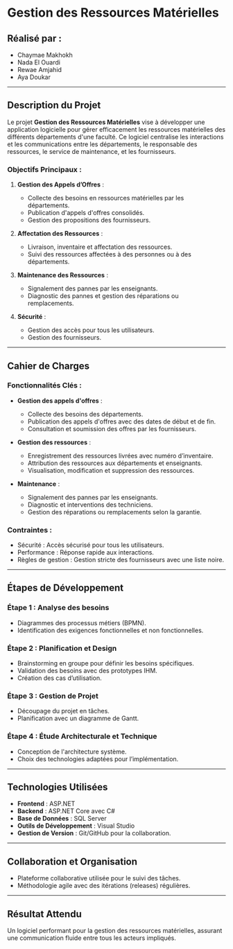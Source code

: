 # Gestion des Ressources Matérielles

## Réalisé par :
- Chaymae Makhokh
- Nada El Ouardi
- Rewae Amjahid
- Aya Doukar

---

## Description du Projet

Le projet **Gestion des Ressources Matérielles** vise à développer une application logicielle pour gérer efficacement les ressources matérielles des différents départements d'une faculté. Ce logiciel centralise les interactions et les communications entre les départements, le responsable des ressources, le service de maintenance, et les fournisseurs.

### Objectifs Principaux :
1. **Gestion des Appels d’Offres** :  
   - Collecte des besoins en ressources matérielles par les départements.  
   - Publication d'appels d'offres consolidés.  
   - Gestion des propositions des fournisseurs.  

2. **Affectation des Ressources** :  
   - Livraison, inventaire et affectation des ressources.  
   - Suivi des ressources affectées à des personnes ou à des départements.  

3. **Maintenance des Ressources** :  
   - Signalement des pannes par les enseignants.  
   - Diagnostic des pannes et gestion des réparations ou remplacements.

4. **Sécurité** :  
   - Gestion des accès pour tous les utilisateurs.  
   - Gestion des fournisseurs.

---

## Cahier de Charges

### Fonctionnalités Clés :
- **Gestion des appels d'offres** :
  - Collecte des besoins des départements.
  - Publication des appels d'offres avec des dates de début et de fin.
  - Consultation et soumission des offres par les fournisseurs.
  
- **Gestion des ressources** :
  - Enregistrement des ressources livrées avec numéro d’inventaire.
  - Attribution des ressources aux départements et enseignants.
  - Visualisation, modification et suppression des ressources.

- **Maintenance** :
  - Signalement des pannes par les enseignants.
  - Diagnostic et interventions des techniciens.
  - Gestion des réparations ou remplacements selon la garantie.

### Contraintes :
- Sécurité : Accès sécurisé pour tous les utilisateurs.
- Performance : Réponse rapide aux interactions.
- Règles de gestion : Gestion stricte des fournisseurs avec une liste noire.

---

## Étapes de Développement

### Étape 1 : Analyse des besoins
- Diagrammes des processus métiers (BPMN).
- Identification des exigences fonctionnelles et non fonctionnelles.

### Étape 2 : Planification et Design
- Brainstorming en groupe pour définir les besoins spécifiques.
- Validation des besoins avec des prototypes IHM.
- Création des cas d’utilisation.

### Étape 3 : Gestion de Projet
- Découpage du projet en tâches.
- Planification avec un diagramme de Gantt.

### Étape 4 : Étude Architecturale et Technique
- Conception de l'architecture système.
- Choix des technologies adaptées pour l’implémentation.

---

## Technologies Utilisées
- **Frontend** : ASP.NET 
- **Backend** : ASP.NET Core avec C#
- **Base de Données** : SQL Server
- **Outils de Développement** : Visual Studio
- **Gestion de Version** : Git/GitHub pour la collaboration.

---

## Collaboration et Organisation
- Plateforme collaborative utilisée pour le suivi des tâches.
- Méthodologie agile avec des itérations (releases) régulières.

---

## Résultat Attendu
Un logiciel performant pour la gestion des ressources matérielles, assurant une communication fluide entre tous les acteurs impliqués.

